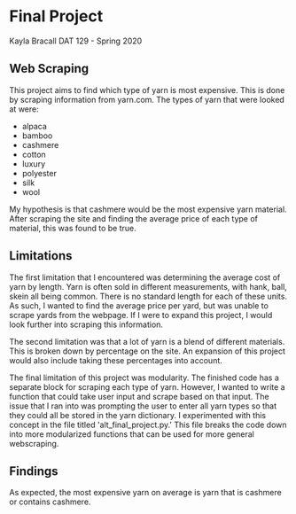 # Final Project

Kayla Bracall DAT 129 - Spring 2020

## Web Scraping 

This project aims to find which type of yarn is most expensive. This is done by scraping information from yarn.com. The types of yarn that were looked at were:

* alpaca
* bamboo
* cashmere
* cotton
* luxury
* polyester
* silk
* wool

My hypothesis is that cashmere would be the most expensive yarn material. After scraping the site and finding the average price of each type of material, this was found to be true. 

## Limitations

The first limitation that I encountered was determining the average cost of yarn by length. Yarn is often sold in different measurements, with hank, ball, skein all being common. There is no standard length for each of these units. As such, I wanted to find the average price per yard, but was unable to scrape yards from the webpage. If I were to expand this project, I would look further into scraping this information. 

The second limitation was that a lot of yarn is a blend of different materials. This is broken down by percentage on the site. An expansion of this project would also include taking these percentages into account. 

The final limitation of this project was modularity. The finished code has a separate block for scraping each type of yarn. However, I wanted to write a function that could take user input and scrape based on that input. The issue that I ran into was prompting the user to enter all yarn types so that they could all be stored in the yarn dictionary. I experimented with this concept in the file titled 'alt_final_project.py.'  This file breaks the code down into more modularized functions that can be used for more general webscraping. 

## Findings
As expected, the most expensive yarn on average is yarn that is cashmere or contains cashmere. 